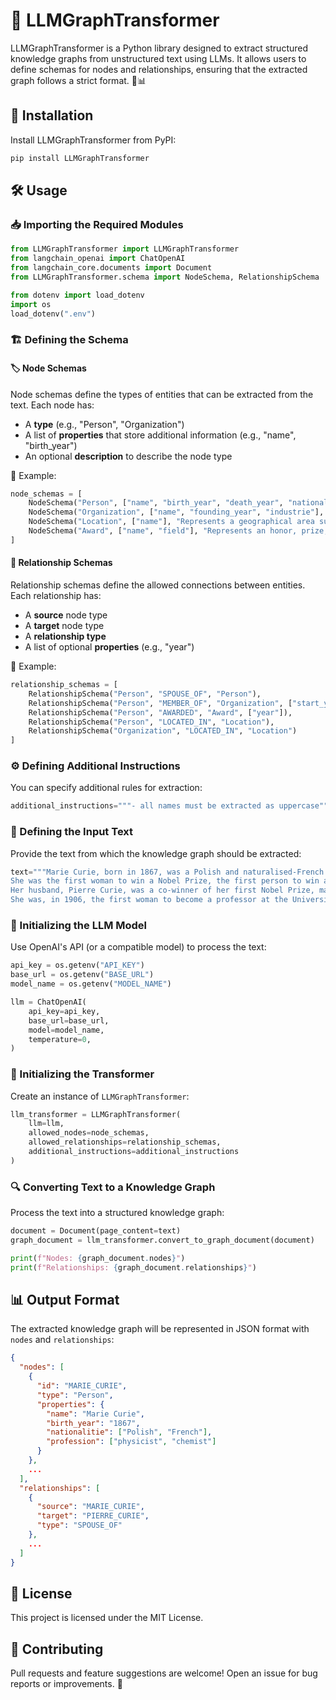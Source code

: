 # 🧠 LLMGraphTransformer

LLMGraphTransformer is a Python library designed to extract structured knowledge graphs from unstructured text using LLMs. It allows users to define schemas for nodes and relationships, ensuring that the extracted graph follows a strict format. 🔗📊

## 🚀 Installation

Install LLMGraphTransformer from PyPI:
```bash
pip install LLMGraphTransformer
```

## 🛠️ Usage

### 📥 Importing the Required Modules
```python
from LLMGraphTransformer import LLMGraphTransformer
from langchain_openai import ChatOpenAI
from langchain_core.documents import Document
from LLMGraphTransformer.schema import NodeSchema, RelationshipSchema

from dotenv import load_dotenv
import os
load_dotenv(".env")  
```

### 🏗️ Defining the Schema

#### 🏷️ Node Schemas
Node schemas define the types of entities that can be extracted from the text. Each node has:
- A **type** (e.g., "Person", "Organization")
- A list of **properties** that store additional information (e.g., "name", "birth_year")
- An optional **description** to describe the node type

📌 Example:
```python
node_schemas = [
    NodeSchema("Person", ["name", "birth_year", "death_year", "nationalitie", "profession"], "Represents an individual"),
    NodeSchema("Organization", ["name", "founding_year", "industrie"], "Represents a group, company, or institution"),
    NodeSchema("Location", ["name"], "Represents a geographical area such as a city, country, or region"),
    NodeSchema("Award", ["name", "field"], "Represents an honor, prize, or recognition")
]
```

#### 🔗 Relationship Schemas
Relationship schemas define the allowed connections between entities. Each relationship has:
- A **source** node type
- A **target** node type
- A **relationship type**
- A list of optional **properties** (e.g., "year")

📌 Example:
```python
relationship_schemas = [
    RelationshipSchema("Person", "SPOUSE_OF", "Person"),
    RelationshipSchema("Person", "MEMBER_OF", "Organization", ["start_year", "end_year", "year"]),
    RelationshipSchema("Person", "AWARDED", "Award", ["year"]),
    RelationshipSchema("Person", "LOCATED_IN", "Location"),
    RelationshipSchema("Organization", "LOCATED_IN", "Location")
]
```

### ⚙️ Defining Additional Instructions
You can specify additional rules for extraction:
```python
additional_instructions="""- all names must be extracted as uppercase"""
```

### 📜 Defining the Input Text
Provide the text from which the knowledge graph should be extracted:
```python
text="""Marie Curie, born in 1867, was a Polish and naturalised-French physicist and chemist who conducted pioneering research on radioactivity.
She was the first woman to win a Nobel Prize, the first person to win a Nobel Prize twice, and the only person to win a Nobel Prize in two scientific fields.
Her husband, Pierre Curie, was a co-winner of her first Nobel Prize, making them the first-ever married couple to win the Nobel Prize and launching the Curie family legacy of five Nobel Prizes.
She was, in 1906, the first woman to become a professor at the University of Paris."""
```

### 🤖 Initializing the LLM Model
Use OpenAI's API (or a compatible model) to process the text:
```python
api_key = os.getenv("API_KEY")
base_url = os.getenv("BASE_URL")
model_name = os.getenv("MODEL_NAME")

llm = ChatOpenAI(
    api_key=api_key,
    base_url=base_url,
    model=model_name,
    temperature=0,
)
```

### 🔄 Initializing the Transformer
Create an instance of `LLMGraphTransformer`:
```python
llm_transformer = LLMGraphTransformer(
    llm=llm,
    allowed_nodes=node_schemas,
    allowed_relationships=relationship_schemas,
    additional_instructions=additional_instructions
)
```

### 🔍 Converting Text to a Knowledge Graph
Process the text into a structured knowledge graph:
```python
document = Document(page_content=text)
graph_document = llm_transformer.convert_to_graph_document(document)

print(f"Nodes: {graph_document.nodes}")
print(f"Relationships: {graph_document.relationships}")
```

## 📊 Output Format
The extracted knowledge graph will be represented in JSON format with `nodes` and `relationships`:
```json
{
  "nodes": [
    {
      "id": "MARIE_CURIE",
      "type": "Person",
      "properties": {
        "name": "Marie Curie",
        "birth_year": "1867",
        "nationalitie": ["Polish", "French"],
        "profession": ["physicist", "chemist"]
      }
    },
    ...
  ],
  "relationships": [
    {
      "source": "MARIE_CURIE",
      "target": "PIERRE_CURIE",
      "type": "SPOUSE_OF"
    },
    ...
  ]
}
```

## 📜 License
This project is licensed under the MIT License.

## 🤝 Contributing
Pull requests and feature suggestions are welcome! Open an issue for bug reports or improvements. 🚀

